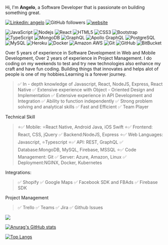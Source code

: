 Hi, I'm **Angelo**, a Software Developer that is passionate on building something great. 

[![Linkedin: angelo](https://img.shields.io/badge/-angelo-blue?style=flat-square&logo=Linkedin&logoColor=white&link=https://www.linkedin.com/in/christianangelo/)](https://www.linkedin.com/in/christianangelo/)
![GitHub followers](https://img.shields.io/github/followers/gelodgreat?label=Follow&style=social)
[![website](https://img.shields.io/badge/Website-46a2f1.svg?&style=flat-square&logo=Google-Chrome&logoColor=white&link=https://bit.ly/angeloumali-developer)](https://bit.ly/angeloumali-developer)

![JavaScript](https://img.shields.io/badge/-JavaScript-black?style=flat-square&logo=javascript)
![Nodejs](https://img.shields.io/badge/-Nodejs-black?style=flat-square&logo=Node.js)
![React](https://img.shields.io/badge/-React-black?style=flat-square&logo=react)
![HTML5](https://img.shields.io/badge/-HTML5-E34F26?style=flat-square&logo=html5&logoColor=white)
![CSS3](https://img.shields.io/badge/-CSS3-1572B6?style=flat-square&logo=css3)
![Bootstrap](https://img.shields.io/badge/-Bootstrap-563D7C?style=flat-square&logo=bootstrap)
![TypeScript](https://img.shields.io/badge/-TypeScript-007ACC?style=flat-square&logo=typescript)
![MongoDB](https://img.shields.io/badge/-MongoDB-black?style=flat-square&logo=mongodb)
![GraphQL](https://img.shields.io/badge/-GraphQL-E10098?style=flat-square&logo=graphql)
![Apollo GraphQL](https://img.shields.io/badge/-Apollo%20GraphQL-311C87?style=flat-square&logo=apollo-graphql)
![PostgreSQL](https://img.shields.io/badge/-PostgreSQL-336791?style=flat-square&logo=postgresql)
![MySQL](https://img.shields.io/badge/-MySQL-black?style=flat-square&logo=mysql)
![Heroku](https://img.shields.io/badge/-Heroku-430098?style=flat-square&logo=heroku)
![Docker](https://img.shields.io/badge/-Docker-black?style=flat-square&logo=docker)
![Amazon AWS](https://img.shields.io/badge/Amazon%20AWS-232F3E?style=flat-square&logo=amazon-aws)
![Git](https://img.shields.io/badge/-Git-black?style=flat-square&logo=git)
![GitHub](https://img.shields.io/badge/-GitHub-181717?style=flat-square&logo=github)
![BitBucket](https://img.shields.io/badge/-BitBucket-darkblue?style=flat-square&logo=bitbucket)

Over 5 years of experience in Software Development in Web and Mobile Development, Over 2 years of experience in Project Management. I do coding on my weekends to test and try new technologies also enhance my craft and have fun coding. Building things that innovates and helps alot of people is one of my hobbies.Learning is a forever journey.

> ✅ In - depth knowledge of Javascript, React, NodeJS, Express, React Native
> ✅ Extensive experience with Object - Oriented Design and Implementation
> ✅ Extensive experience in API Development and Integration
> ✅ Ability to function independently
> ✅ Strong problem solving and analytical skills
> ✅ Fast and Efficient
> ✅ Team Player
> 
Technical Skill
> ⭐✅ Mobile: ⭐React Native, Android Java, iOS Swift
> ⭐✅ Frontend: React, CSS, jQuery
> ✅ Backend:NodeJS, Express
> ⭐✅ Web Languages: Javascript, ⭐Typescript
> ⭐✅ API: REST, GraphQL
> ✅ Database:MongoDB, MySQL, Firebase, MSSQL
> ⭐✅ Code Management: Git
> ✅ Server: Azure, Amazon, Linux
> ✅ Deployment:NGINX, Docker, Kubernetes

Integrations:
> ✅ Shopify
> ✅ Google Maps
> ✅ Facebook SDK and FBAds
> ✅ Firebase SDK

Project Management
> ✅ Trello
> ✅ Teams
> ✅ Jira
> ✅ Github Issues

![](https://komarev.com/ghpvc/?username=gelodgret)


[![Anurag's GitHub stats](https://github-readme-stats.vercel.app/api?username=gelodgreat&count_private=true&show_icons=true&theme=darcula)](https://github.com/anuraghazra/github-readme-stats)

[![Top Langs](https://github-readme-stats.vercel.app/api/top-langs/?username=gelodgreat&layout=compact&count_private=true&show_icons=true&theme=darcula)](https://github.com/anuraghazra/github-readme-stats)
